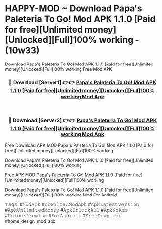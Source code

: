 # HAPPY-MOD ~ Download Papa's Paleteria To Go! Mod APK 1.1.0 [Paid for free][Unlimited money][Unlocked][Full]100% working - (10w33)
Download Papa's Paleteria To Go! Mod APK 1.1.0 [Paid for free][Unlimited money][Unlocked][Full]100% working Free Mod APK

<div align="center">
<h3>🔴 Download [Server1] 👉👉 <a href="https://apk-comot.site?title=Papa's_Paleteria_To_Go!_Mod_APK_1.1.0_[Paid_for_free][Unlimited_money][Unlocked][Full]100%_working">Papa's Paleteria To Go! Mod APK 1.1.0 [Paid for free][Unlimited money][Unlocked][Full]100% working Mod Apk</a></h3><br>

<h3>🔴 Download [Server2] 👉👉 <a href="https://apk-comot.site?title=Papa's_Paleteria_To_Go!_Mod_APK_1.1.0_[Paid_for_free][Unlimited_money][Unlocked][Full]100%_working">Papa's Paleteria To Go! Mod APK 1.1.0 [Paid for free][Unlimited money][Unlocked][Full]100% working Mod Apk</a></h3>
</div>


Free Download APK MOD Papa's Paleteria To Go! Mod APK 1.1.0 [Paid for free][Unlimited money][Unlocked][Full]100% working

Download Papa's Paleteria To Go! Mod APK 1.1.0 [Paid for free][Unlimited money][Unlocked][Full]100% working 

Free APK MOD Papa's Paleteria To Go! Mod APK 1.1.0 [Paid for free][Unlimited money][Unlocked][Full]100% working 

Download Papa's Paleteria To Go! Mod APK 1.1.0 [Paid for free][Unlimited money][Unlocked][Full]100% working Mod For Android

𝚃𝚊𝚐𝚜: #𝙼𝚘𝚍𝙰𝚙𝚔 #𝙳𝚘𝚠𝚗𝚕𝚘𝚊𝚍𝙼𝚘𝚍𝙰𝚙𝚔 #𝙰𝚙𝚔𝙻𝚊𝚝𝚎𝚜𝚝𝚅𝚎𝚛𝚜𝚒𝚘𝚗 #𝙰𝚙𝚔𝚄𝚗𝚕𝚒𝚖𝚒𝚝𝚎𝚍𝙼𝚘𝚗𝚎𝚢 #𝙰𝚙𝚔𝚄𝚗𝚕𝚘𝚌𝚔𝙰𝚕𝚕 #𝙰𝚙𝚔𝙽𝚘𝙰𝚍𝚜 #𝚄𝚗𝚕𝚘𝚌𝚔𝙿𝚛𝚎𝚖𝚒𝚞𝚖 #𝙵𝚘𝚛𝙰𝚗𝚍𝚛𝚘𝚒𝚍 #𝙵𝚛𝚎𝚎𝙳𝚘𝚠𝚗𝚕𝚘𝚊𝚍 #home_design_mod_apk